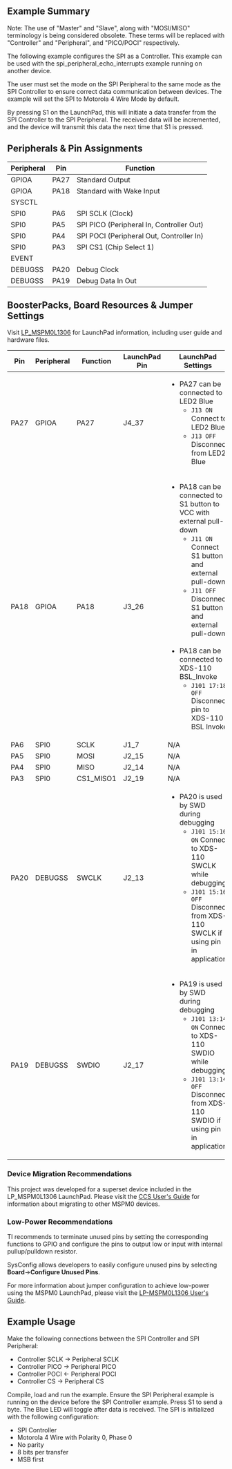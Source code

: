 ## Example Summary

Note: The use of "Master" and "Slave", along with "MOSI/MISO" terminology is
being considered obsolete. These terms will be replaced with "Controller" and
"Peripheral", and "PICO/POCI" respectively.

The following example configures the SPI as a Controller.
This example can be used with the spi_peripheral_echo_interrupts example
running on another device.

The user must set the mode on the SPI Peripheral to the same mode as the
SPI Controller to ensure correct data communication between devices.
The example will set the SPI to Motorola 4 Wire Mode by default.

By pressing S1 on the LaunchPad, this will initiate a data transfer from the
SPI Controller to the SPI Peripheral. The received data will be incremented,
and the device will transmit this data the next time that S1 is pressed.

## Peripherals & Pin Assignments

| Peripheral | Pin | Function |
| --- | --- | --- |
| GPIOA | PA27 | Standard Output |
| GPIOA | PA18 | Standard with Wake Input |
| SYSCTL |  |  |
| SPI0 | PA6 | SPI SCLK (Clock) |
| SPI0 | PA5 | SPI PICO (Peripheral In, Controller Out) |
| SPI0 | PA4 | SPI POCI (Peripheral Out, Controller In) |
| SPI0 | PA3 | SPI CS1 (Chip Select 1) |
| EVENT |  |  |
| DEBUGSS | PA20 | Debug Clock |
| DEBUGSS | PA19 | Debug Data In Out |

## BoosterPacks, Board Resources & Jumper Settings

Visit [LP_MSPM0L1306](https://www.ti.com/tool/LP-MSPM0L1306) for LaunchPad information, including user guide and hardware files.

| Pin | Peripheral | Function | LaunchPad Pin | LaunchPad Settings |
| --- | --- | --- | --- | --- |
| PA27 | GPIOA | PA27 | J4_37 | <ul><li>PA27 can be connected to LED2 Blue<br><ul><li>`J13 ON` Connect to LED2 Blue<br><li>`J13 OFF` Disconnect from LED2 Blue</ul></ul> |
| PA18 | GPIOA | PA18 | J3_26 | <ul><li>PA18 can be connected to S1 button to VCC with external pull-down<br><ul><li>`J11 ON` Connect S1 button and external pull-down<br><li>`J11 OFF` Disconnect S1 button and external pull-down</ul><br><li>PA18 can be connected to XDS-110 BSL_Invoke<br><ul><li>`J101 17:18 OFF` Disconnect pin to XDS-110 BSL Invoke</ul></ul> |
| PA6 | SPI0 | SCLK | J1_7 | N/A |
| PA5 | SPI0 | MOSI | J2_15 | N/A |
| PA4 | SPI0 | MISO | J2_14 | N/A |
| PA3 | SPI0 | CS1_MISO1 | J2_19 | N/A |
| PA20 | DEBUGSS | SWCLK | J2_13 | <ul><li>PA20 is used by SWD during debugging<br><ul><li>`J101 15:16 ON` Connect to XDS-110 SWCLK while debugging<br><li>`J101 15:16 OFF` Disconnect from XDS-110 SWCLK if using pin in application</ul></ul> |
| PA19 | DEBUGSS | SWDIO | J2_17 | <ul><li>PA19 is used by SWD during debugging<br><ul><li>`J101 13:14 ON` Connect to XDS-110 SWDIO while debugging<br><li>`J101 13:14 OFF` Disconnect from XDS-110 SWDIO if using pin in application</ul></ul> |

### Device Migration Recommendations
This project was developed for a superset device included in the LP_MSPM0L1306 LaunchPad. Please
visit the [CCS User's Guide](https://software-dl.ti.com/msp430/esd/MSPM0-SDK/latest/docs/english/tools/ccs_ide_guide/doc_guide/doc_guide-srcs/ccs_ide_guide.html#sysconfig-project-migration)
for information about migrating to other MSPM0 devices.

### Low-Power Recommendations
TI recommends to terminate unused pins by setting the corresponding functions to
GPIO and configure the pins to output low or input with internal
pullup/pulldown resistor.

SysConfig allows developers to easily configure unused pins by selecting **Board**→**Configure Unused Pins**.

For more information about jumper configuration to achieve low-power using the
MSPM0 LaunchPad, please visit the [LP-MSPM0L1306 User's Guide](https://www.ti.com/lit/slau869).

## Example Usage
Make the following connections between the SPI Controller and SPI Peripheral:
- Controller SCLK -> Peripheral SCLK
- Controller PICO -> Peripheral PICO
- Controller POCI <- Peripheral POCI
- Controller CS   -> Peripheral CS

Compile, load and run the example. Ensure the SPI Peripheral example is running
on the device before the SPI Controller example.
Press S1 to send a byte.
The Blue LED will toggle after data is received.
The SPI is initialized with the following configuration:
- SPI Controller
- Motorola 4 Wire with Polarity 0, Phase 0
- No parity
- 8 bits per transfer
- MSB first
